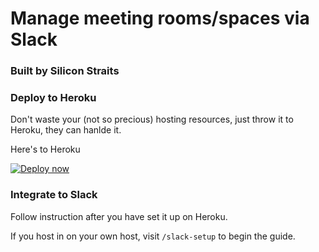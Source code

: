 # Manage meeting rooms/spaces via Slack

### Built by Silicon Straits

### Deploy to Heroku

Don't waste your (not so precious) hosting resources, just throw it to Heroku, they can hanlde it.

Here's to Heroku

[![Deploy now](https://www.herokucdn.com/deploy/button.svg)](https://www.heroku.com/deploy/?template=https://github.com/siliconstraits/meeting-spaces/tree/master)

### Integrate to Slack

Follow instruction after you have set it up on Heroku.

If you host in on your own host, visit `/slack-setup` to begin the guide.